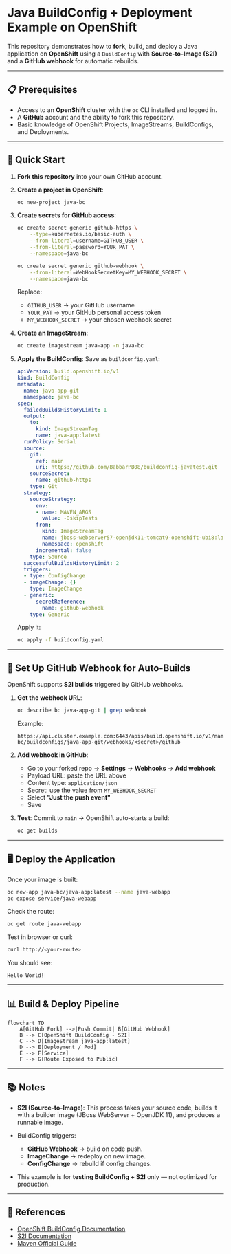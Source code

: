 # Java BuildConfig + Deployment Example on OpenShift

This repository demonstrates how to **fork**, build, and deploy a Java application on **OpenShift** using a `BuildConfig` with **Source-to-Image (S2I)** and a **GitHub webhook** for automatic rebuilds.

---

## 📋 Prerequisites

- Access to an **OpenShift** cluster with the `oc` CLI installed and logged in.
- A **GitHub** account and the ability to fork this repository.
- Basic knowledge of OpenShift Projects, ImageStreams, BuildConfigs, and Deployments.

---

## 🚀 Quick Start

1. **Fork this repository** into your own GitHub account.

2. **Create a project in OpenShift**:
   ```bash
   oc new-project java-bc
   ```

3. **Create secrets for GitHub access**:

   ```bash
   oc create secret generic github-https \
       --type=kubernetes.io/basic-auth \
       --from-literal=username=GITHUB_USER \
       --from-literal=password=YOUR_PAT \
       --namespace=java-bc
   ```

   ```bash
   oc create secret generic github-webhook \
       --from-literal=WebHookSecretKey=MY_WEBHOOK_SECRET \
       --namespace=java-bc
   ```

   Replace:

   * `GITHUB_USER` → your GitHub username
   * `YOUR_PAT` → your GitHub personal access token
   * `MY_WEBHOOK_SECRET` → your chosen webhook secret

4. **Create an ImageStream**:

   ```bash
   oc create imagestream java-app -n java-bc
   ```

5. **Apply the BuildConfig**:
   Save as `buildconfig.yaml`:

   ```yaml
   apiVersion: build.openshift.io/v1
   kind: BuildConfig
   metadata:
     name: java-app-git
     namespace: java-bc
   spec:
     failedBuildsHistoryLimit: 1
     output:
       to:
         kind: ImageStreamTag
         name: java-app:latest
     runPolicy: Serial
     source:
       git:
         ref: main
         uri: https://github.com/BabbarPB08/buildconfig-javatest.git
       sourceSecret:
         name: github-https
       type: Git
     strategy:
       sourceStrategy:
         env:
         - name: MAVEN_ARGS
           value: -DskipTests
         from:
           kind: ImageStreamTag
           name: jboss-webserver57-openjdk11-tomcat9-openshift-ubi8:latest
           namespace: openshift
         incremental: false
       type: Source
     successfulBuildsHistoryLimit: 2
     triggers:
     - type: ConfigChange
     - imageChange: {}
       type: ImageChange
     - generic:
         secretReference:
           name: github-webhook
       type: Generic
   ```

   Apply it:

   ```bash
   oc apply -f buildconfig.yaml
   ```

---

## 🔔 Set Up GitHub Webhook for Auto-Builds

OpenShift supports **S2I builds** triggered by GitHub webhooks.

1. **Get the webhook URL**:

   ```bash
   oc describe bc java-app-git | grep webhook
   ```

   Example:

   ```
   https://api.cluster.example.com:6443/apis/build.openshift.io/v1/namespaces/java-bc/buildconfigs/java-app-git/webhooks/<secret>/github
   ```

2. **Add webhook in GitHub**:

   * Go to your forked repo → **Settings** → **Webhooks** → **Add webhook**
   * Payload URL: paste the URL above
   * Content type: `application/json`
   * Secret: use the value from `MY_WEBHOOK_SECRET`
   * Select **"Just the push event"**
   * Save

3. **Test**: Commit to `main` → OpenShift auto-starts a build:

   ```bash
   oc get builds
   ```

---

## 🖥 Deploy the Application

Once your image is built:

```bash
oc new-app java-bc/java-app:latest --name java-webapp
oc expose service/java-webapp
```

Check the route:

```bash
oc get route java-webapp
```

Test in browser or curl:

```bash
curl http://<your-route>
```

You should see:

```
Hello World!
```

---

## 📊 Build & Deploy Pipeline

```mermaid
flowchart TD
    A[GitHub Fork] -->|Push Commit| B[GitHub Webhook]
    B --> C[OpenShift BuildConfig - S2I]
    C --> D[ImageStream java-app:latest]
    D --> E[Deployment / Pod]
    E --> F[Service]
    F --> G[Route Exposed to Public]
```

---

## 📚 Notes

* **S2I (Source-to-Image)**: This process takes your source code, builds it with a builder image (JBoss WebServer + OpenJDK 11), and produces a runnable image.
* BuildConfig triggers:

  * **GitHub Webhook** → build on code push.
  * **ImageChange** → redeploy on new image.
  * **ConfigChange** → rebuild if config changes.
* This example is for **testing BuildConfig + S2I** only — not optimized for production.

---

## 🔗 References

* [OpenShift BuildConfig Documentation](https://docs.openshift.com/container-platform/latest/cicd/builds/understanding-buildconfigs.html)
* [S2I Documentation](https://docs.openshift.com/container-platform/latest/cicd/builds/understanding-image-builds.html)
* [Maven Official Guide](https://maven.apache.org/guides/)
